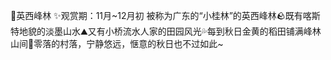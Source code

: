 🌳英西峰林
✨观赏期：11月~12月初
被称为广东的“小桂林”的英西峰林🪨既有喀斯特地貌的淡墨山水⛰️又有小桥流水人家的田园风光💦每到秋日金黄的稻田铺满峰林山间🌾零落的村落，宁静悠远，惬意的秋日也不过如此~
